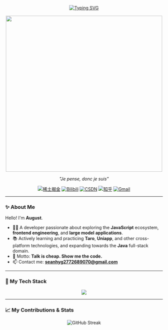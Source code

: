 <div align="center">

 <a href="https://git.io/typing-svg">
   <img src="https://readme-typing-svg.demolab.com?font=Fira+Code&pause=1000&color=00BFFF&center=true&vCenter=true&size=28&width=500&lines=Hi+%F0%9F%91%8B%2C+I'm+August;A+passionate+developer+from+Earth;Welcome+to+my+coding+world!" alt="Typing SVG" />
 </a>

</div>

<br>
<div align="center">
 <img src="https://user-images.githubusercontent.com/74038190/212747903-e9bdf048-2dc8-41f9-b973-0e72ff07bfba.gif" width="500"><br>
</div>

<p align="center">
 <em>"Je pense, donc je suis"</em>
</p>

<p align="center">
 <a href="https://juejin.cn/user/1363858570628734" target="_blank"><img src="https://img.shields.io/badge/稀土掘金-1E80FF?style=for-the-badge&logo=juejin&logoColor=white" alt="稀土掘金"></a>
 <a href="https://space.bilibili.com/691350198/" target="_blank"><img src="https://img.shields.io/badge/Bilibili-%E7%B2%B9?style=for-the-badge&logo=bilibili&logoColor=white" alt="Bilibili"></a>
 <a href="https://blog.csdn.net/qq_56602366/" target="_blank"><img src="https://img.shields.io/badge/CSDN-C32136?style=for-the-badge&logo=C&logoColor=white" alt="CSDN"></a>
 <a href="https://www.zhihu.com/people/luo-sheng-57-84-71" target="_blank"><img src="https://img.shields.io/badge/%E7%9F%A5%E4%B9%8E-0084FF?style=for-the-badge&logo=zhihu&logoColor=white" alt="知乎"></a>
 <a href="mailto:seanhyg2772689070@gmail.com"><img src="https://img.shields.io/badge/Gmail-EA4335?style=for-the-badge&logo=gmail&logoColor=white" alt="Gmail"></a>
</p>

---

### ✨ About Me

Hello! I'm **August**.

- 👨‍💻 A developer passionate about exploring the **JavaScript** ecosystem, **frontend engineering**, and **large model applications**.
- 📚 Actively learning and practicing **Taro**, **Uniapp**, and other cross-platform technologies, and expanding towards the **Java** full-stack domain.
- 🎯 Motto: **Talk is cheap. Show me the code.**
- 📫 Contact me: **seanhyg2772689070@gmail.com**

---

### 🚀 My Tech Stack

<p align="center">
 <img src="https://skillicons.dev/icons?i=js,ts,vue,react,nodejs,deno,java,spring,html,css,sass,tailwind,vite,webpack,docker,mysql,redis,mongodb,linux,git,idea,vscode&perline=11" />
</p>

---

### 📈 My Contributions & Stats

<div align="center">
 <img src="https://github-readme-streak-stats.herokuapp.com/?user=sean2772689070&theme=dark&locale=zh_Hans" alt="GitHub Streak" />
</div>
